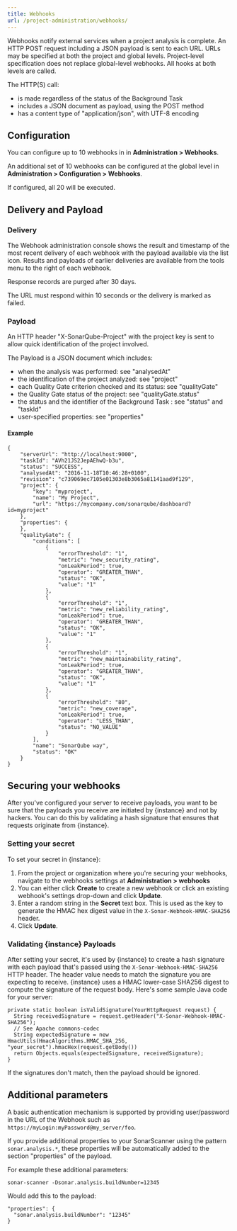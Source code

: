 ```yaml
---
title: Webhooks
url: /project-administration/webhooks/
---
```


Webhooks notify external services when a project analysis is complete. An HTTP POST request including a JSON payload is sent to each URL. URLs may be specified at both the project and global levels. Project-level specification does not replace global-level webhooks. All hooks at both levels are called.

The HTTP(S) call:

* is made regardless of the status of the Background Task
* includes a JSON document as payload, using the POST method
* has a content type of "application/json", with UTF-8 encoding

## Configuration

You can configure up to 10 webhooks in in **Administration > Webhooks**.

An additional set of 10 webhooks can be configured at the global level in **Administration > Configuration > Webhooks**.

If configured, all 20 will be executed.

## Delivery and Payload

### Delivery

The Webhook administration console shows the result and timestamp of the most recent delivery of each webhook with the payload available via the list icon. Results and payloads of earlier deliveries are available from the tools menu to the right of each webhook.

Response records are purged after 30 days.

The URL must respond within 10 seconds or the delivery is marked as failed.

### Payload

An HTTP header "X-SonarQube-Project" with the project key is sent to allow quick identification of the project involved.

The Payload is a JSON document which includes:

* when the analysis was performed: see "analysedAt"
* the identification of the project analyzed: see "project"
* each Quality Gate criterion checked and its status: see "qualityGate"
* the Quality Gate status of the project: see "qualityGate.status"
* the status and the identifier of the Background Task : see "status" and "taskId"
* user-specified properties: see "properties"

#### Example

```
{
    "serverUrl": "http://localhost:9000",
    "taskId": "AVh21JS2JepAEhwQ-b3u",
    "status": "SUCCESS",
    "analysedAt": "2016-11-18T10:46:28+0100",
    "revision": "c739069ec7105e01303e8b3065a81141aad9f129",
    "project": {
        "key": "myproject",
        "name": "My Project",
        "url": "https://mycompany.com/sonarqube/dashboard?id=myproject"
    },
    "properties": {
    },
    "qualityGate": {
        "conditions": [
            {
                "errorThreshold": "1",
                "metric": "new_security_rating",
                "onLeakPeriod": true,
                "operator": "GREATER_THAN",
                "status": "OK",
                "value": "1"
            },
            {
                "errorThreshold": "1",
                "metric": "new_reliability_rating",
                "onLeakPeriod": true,
                "operator": "GREATER_THAN",
                "status": "OK",
                "value": "1"
            },
            {
                "errorThreshold": "1",
                "metric": "new_maintainability_rating",
                "onLeakPeriod": true,
                "operator": "GREATER_THAN",
                "status": "OK",
                "value": "1"
            },
            {
                "errorThreshold": "80",
                "metric": "new_coverage",
                "onLeakPeriod": true,
                "operator": "LESS_THAN",
                "status": "NO_VALUE"
            }
        ],
        "name": "SonarQube way",
        "status": "OK"
    }
}
```

## Securing your webhooks

After you've configured your server to receive payloads, you want to be sure that the payloads you receive are initiated by {instance} and not by hackers. You can do this by validating a hash signature that ensures that requests originate from {instance}. 

### Setting your secret

To set your secret in {instance}:

1. From the project or organization where you're securing your webhooks, navigate to the webhooks settings at **Administration > webhooks**
1. You can either click **Create** to create a new webhook or click an existing webhook's settings drop-down and click **Update**.
1. Enter a random string in the **Secret** text box. This is used as the key to generate the HMAC hex digest value in the `X-Sonar-Webhook-HMAC-SHA256` header.
1. Click **Update**. 

### Validating {instance} Payloads

After setting your secret, it's used by {instance} to create a hash signature with each payload that's passed using the `X-Sonar-Webhook-HMAC-SHA256` HTTP header. The header value needs to match the signature you are expecting to receive. {instance} uses a HMAC lower-case SHA256 digest to compute the signature of the request body. Here's some sample Java code for your server:

```
private static boolean isValidSignature(YourHttpRequest request) {
  String receivedSignature = request.getHeader("X-Sonar-Webhook-HMAC-SHA256");
  // See Apache commons-codec
  String expectedSignature = new HmacUtils(HmacAlgorithms.HMAC_SHA_256, "your_secret").hmacHex(request.getBody())
  return Objects.equals(expectedSignature, receivedSignature);  
}
```

If the signatures don't match, then the payload should be ignored.

## Additional parameters

A basic authentication mechanism is supported by providing user/password in the URL of the Webhook such as `https://myLogin:myPassword@my_server/foo`.

If you provide additional properties to your SonarScanner using the pattern `sonar.analysis.*`, these properties will be automatically added to the section "properties" of the payload.

For example these additional parameters:

```
sonar-scanner -Dsonar.analysis.buildNumber=12345
```

Would add this to the payload:

```
"properties": {
  "sonar.analysis.buildNumber": "12345"
}
```
